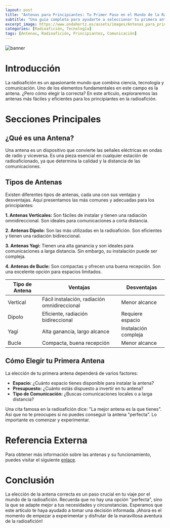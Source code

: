 ```yaml
---
layout: post
title: "Antenas para Principiantes: Tu Primer Paso en el Mundo de la Radioafición"
subtitle: "Una guía completa para ayudarte a seleccionar tu primera antena de radioafición. Descubre las más fáciles y eficientes para comenzar."
excerpt_image: https://www.ondahertz.es/assets/images/Antenas_para_principiantes.png
categories: [Radioafición, Tecnología]
tags: [Antenas, Radioafición, Principiantes, Comunicación]
---
```


![banner](https://www.ondahertz.es/assets/images/Antenas_para_principiantes.png "Imagen de varias antenas de radioafición, mostrando diferentes tipos y diseños, ideales para principiantes que desean aprender sobre comunicación por radio.")

# Introducción

La radioafición es un apasionante mundo que combina ciencia, tecnología y comunicación. Uno de los elementos fundamentales en este campo es la antena. ¿Pero cómo elegir la correcta? En este artículo, exploraremos las antenas más fáciles y eficientes para los principiantes en la radioafición.

# Secciones Principales

## ¿Qué es una Antena?

Una antena es un dispositivo que convierte las señales eléctricas en ondas de radio y viceversa. Es una pieza esencial en cualquier estación de radioaficionado, ya que determina la calidad y la distancia de las comunicaciones.

## Tipos de Antenas

Existen diferentes tipos de antenas, cada una con sus ventajas y desventajas. Aquí presentamos las más comunes y adecuadas para los principiantes:

**1. Antenas Verticales:** Son fáciles de instalar y tienen una radiación omnidireccional. Son ideales para comunicaciones a corta distancia.

**2. Antenas Dipolo:** Son las más utilizadas en la radioafición. Son eficientes y tienen una radiación bidireccional.

**3. Antenas Yagi:** Tienen una alta ganancia y son ideales para comunicaciones a larga distancia. Sin embargo, su instalación puede ser compleja.

**4. Antenas de Bucle:** Son compactas y ofrecen una buena recepción. Son una excelente opción para espacios limitados.

| Tipo de Antena | Ventajas | Desventajas |
|---|---|---|
| Vertical | Fácil instalación, radiación omnidireccional | Menor alcance |
| Dipolo | Eficiente, radiación bidireccional | Requiere espacio |
| Yagi | Alta ganancia, largo alcance | Instalación compleja |
| Bucle | Compacta, buena recepción | Menor alcance |

## Cómo Elegir tu Primera Antena

La elección de tu primera antena dependerá de varios factores:

- **Espacio:** ¿Cuánto espacio tienes disponible para instalar la antena?
- **Presupuesto:** ¿Cuánto estás dispuesto a invertir en tu antena?
- **Tipo de Comunicación:** ¿Buscas comunicaciones locales o a larga distancia?

Una cita famosa en la radioafición dice: "La mejor antena es la que tienes". Así que no te preocupes si no puedes conseguir la antena "perfecta". Lo importante es comenzar y experimentar.

# Referencia Externa

Para obtener más información sobre las antenas y su funcionamiento, puedes visitar el siguiente [enlace](https://www.arrl.org/antennas).

# Conclusión

La elección de la antena correcta es un paso crucial en tu viaje por el mundo de la radioafición. Recuerda que no hay una opción "perfecta", sino la que se adapte mejor a tus necesidades y circunstancias. Esperamos que este artículo te haya ayudado a tomar una decisión informada. ¡Ahora es el momento de empezar a experimentar y disfrutar de la maravillosa aventura de la radioafición!